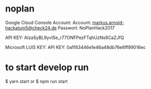 # noplan

Google Cloud Console Account: Account: markus.arnold-hackatum5@check24.de
Passwort: NoPlanHack2017

API KEY: AIzaSyBL9yvlSe_r77ONFPezFTqhUzNs6CaZJfQ



Microsoft LUIS KEY:
API KEY: 0a1f83446e1e46a48db76e6ff99016ec

# to start develop run

$ yarn start or $ npm run start
